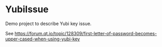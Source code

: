 # YubiIssue
Demo project to describe Yubi key issue.

See https://forum.qt.io/topic/128309/first-letter-of-password-becomes-upper-cased-when-using-yubi-key
